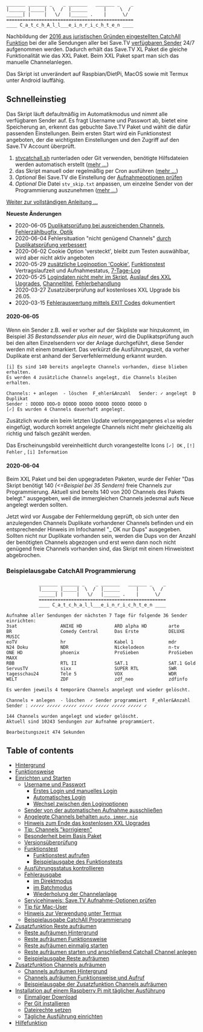     _______ _______ _    _ _______   _______ _    _
    |______ |_____|  \  /  |______      |     \  /
    ______| |     |   \/   |______ .    |      \/  
    ===============================================
    ____ C_a_t_c_h_A_l_l___e_i_n_r_i_c_h_t_e_n ____

Nachbildung der [2016 aus juristischen Gründen eingestellten CatchAll Funktion](https://tv-forum.info/viewtopic.php?f=33&t=619) bei der alle Sendungen aller bei Save.TV [verfügbaren Sender](https://hilfe.save.tv/Knowledgebase/50080/Senderliste) 24/7 aufgenommen werden. Dadurch erhält das Save.TV XL Paket die gleiche Funktionalität wie das XXL Paket. Beim XXL Paket spart man sich das manuelle Channelanlegen.

Das Skript ist unverändert auf Raspbian/DietPi, MacOS sowie mit Termux unter Android lauffähig.  

## Schnelleinstieg
Das Skript läuft defaultmäßig im Automatikmodus und nimmt alle verfügbaren Sender auf. Es fragt Username und Passwort ab, bietet eine Speicherung an, erkennt das gebuchte Save.TV Paket und wählt die dafür passenden Einstellungen. Beim ersten Start wird ein Funktionstest angeboten, der die wichtigsten Einstellungen und den Zugriff auf den Save.TV Account überprüft.
1. [stvcatchall.sh](https://raw.githubusercontent.com/einstweilen/stv-catchall/master/stvcatchall.sh) runterladen oder Git verwenden, benötigte Hilfsdateien werden automatisch erstellt ([mehr …](README-ext.md#einmaliger-download))
2. das Skript manuell oder regelmäßig per Cron ausführen ([mehr …](README-ext.md#t%C3%A4gliche-ausf%C3%BChrung-einrichten))
3. *Optional* Bei Save.TV die Einstellung der [Aufnahmeoptionen prüfen](README-ext.md#servicehinweis-savetv-aufnahme-optionen-pr%C3%BCfen)
4. *Optional* Die Datei `stv_skip.txt` anpassen, um einzelne Sender von der Programmierung auszunehmen ([mehr …](README-ext.md#sender-von-der-automatischen-aufnahme-ausschlie%C3%9Fen))

[Weiter zur vollständigen Anleitung ...](README-ext.md#table-of-contents)

**Neueste Änderungen**
  * 2020-06-05 [Duplikatsprüfung bei ausreichenden Channels, Fehlerzählbugfix, Optik](#2020-06-05)
  * 2020-06-04 Fehlersituation "nicht genügend Channels" [durch Duplikatsprüfung verbessert](#2020-06-04)
  * 2020-06-02 Cookie Option 'versteckt', bleibt zum Testen auswählbar, wird aber nicht aktiv angeboten
  * 2020-05-29 [zusätzliche Loginoption 'Cookie'](README-ext.md#erstes-login-und-manuelles-login), [Funktionstest](README-ext.md#beispielausgabe-des-funktionstests) Vertragslaufzeit und Aufnahmestatus, [7-Tage-Log](README-ext.md#fehler-w%C3%A4hrend-der-skriptausf%C3%BChrung)
  * 2020-05-25 [Logindaten nicht mehr im Skript](README-ext.md#username-und-passwort),
[Auslauf des XXL Upgrades](https://github.com/einstweilen/stv-catchall/issues/3),
[Channeltitel](README-ext.md#aufbau-der-channeltitel),
[Fehlerbehandlung](README-ext.md#wiederholung-der-channelanlage)
  * 2020-03-27 Zusatzüberprüfung auf kostenloses XXL Upgrade bis 26.05.
  * 2020-03-15 [Fehlerauswertung mittels EXIT Codes](README-ext.md#im-batchmodus) dokumentiert
  
#### 2020-06-05
Wenn ein Sender z.B. weil er vorher auf der Skipliste war hinzukommt, im Beispiel _35 Bestandssender plus ein neuer_, wird die Duplikatsprüfung auch bei den alten Einzelsendern vor der Anlage durchgeführt, diese Sender werden mit einem `D`markiert. Das verkürzt die Ausführungszeit, da vorher Duplikate erst anhand der Serverfehlermeldung erkannt wurden.

    [i] Es sind 140 bereits angelegte Channels vorhanden, diese blieben erhalten.
    Es werden 4 zusätzliche Channels angelegt, die Channels bleiben erhalten.

    Channels: + anlegen  - löschen  F_ehler&Anzahl   Sender: ✓ angelegt  D Duplikat
    Sender : DDDDD DDD✓D DDDDD DDDDD DDDDD DDDDD DDDDD D 
    [✓] Es wurden 4 Channels dauerhaft angelegt.

Zusätzlich wurde ein beim letzten Update verlorengegangenes `else` wieder eingefügt, wodurch korrekt angelegte Channels nicht mehr gleichzeitig als richtig und falsch gezählt werden. 

Das Erscheinungsbild vereinheitlicht durch vorangestellte Icons `[✓] OK` , `[!] Fehler` , `[i] Information`

#### 2020-06-04
Beim XXL Paket und bei den upgegradeten Paketen, wurde der Fehler "Das Skript benötigt 140 _(<=Beispiel bei 35 Sendern)_ freie Channels zur Programmierung. Aktuell sind bereits 140 von 200 Channels des Pakets belegt." ausgegeben, weil die immergleichen Channels jedesmal aufs Neue angelegt werden sollten.

Jetzt wird vor Ausgabe der Fehlermeldung geprüft, ob sich unter den anzulegenden Channels Duplikate vorhandener Channels befinden und ein entsprechender Hinweis im Infochannel "_ OK nur Dups" ausgegeben.
Sollten nicht nur Duplikate vorhanden sein, werden die Dups von der Anzahl der benötigten Channels abgezogen und erst wenn dann noch nicht genügend freie Channels vorhanden sind, das Skript mit einem Hinweistext abgebrochen.


### Beispielausgabe CatchAll Programmierung
                _______ _______ _    _ _______   _______ _    _
                |______ |_____|  \  /  |______      |     \  /
                ______| |     |   \/   |______ .    |      \/ 
                ===============================================
                ____ C_a_t_c_h_a_l_l___e_i_n_r_i_c_h_t_e_n ____
		
	Aufnahme aller Sendungen der nächsten 7 Tage für folgende 36 Sender einrichten:
	3sat                ANIXE HD            ARD alpha HD        arte               
	BR                  Comedy Central      Das Erste           DELUXE MUSIC       
	eoTV                hr                  Kabel 1             mdr                
	N24 Doku            NDR                 Nickelodeon         n-tv               
	ONE HD              phoenix             ProSieben           ProSieben MAXX     
	RBB                 RTL II              SAT.1               SAT.1 Gold         
	ServusTV            sixx                SUPER RTL           SWR                
	tagesschau24        Tele 5              VOX                 WDR                
	WELT                ZDF                 zdf_neo             zdfinfo            
                                                                               
	Es werden jeweils 4 temporäre Channels angelegt und wieder gelöscht.
    
    Channels + anlegen  - löschen  ✓ Sender programmiert  F_ehler&Anzahl
    Sender : ✓✓✓✓✓ ✓✓✓✓✓ ✓✓✓✓✓ ✓✓✓✓✓ ✓✓✓✓✓ ✓✓✓✓✓ ✓✓✓✓✓ ✓ 

    144 Channels wurden angelegt und wieder gelöscht.
    Aktuell sind 10243 Sendungen zur Aufnahme programmiert.

    Bearbeitungszeit 474 Sekunden
## Table of contents
  * [Hintergrund](README-ext.md#hintergrund)
  * [Funktionsweise](README-ext.md#funktionsweise)
  * [Einrichten und Starten](README-ext.md#einrichten-und-starten)
    + [Username und Passwort](#username-und-passwort)
      + [Erstes Login und manuelles Login](README-ext.md#erstes-login-und-manuelles-login)
      + [Automatisches Login](README-ext.md#automatisches-login)
      + [Wechsel zwischen den Loginoptionen](README-ext.md#wechsel-zwischen-den-loginoptionen)
    + [Sender von der automatischen Aufnahme ausschließen](README-ext.md#sender-von-der-automatischen-aufnahme-ausschlie%C3%9Fen)
    + [Angelegte Channels behalten `auto`, `immer`, `nie`](README-ext.md#angelegte-channels-behalten-auto-immer-nie)
    + [Hinweis zum Ende das kostenlosen XXL Upgrades](README-ext.md#hinweis-zum-ende-des-kostenlosen-xxl-upgrades-zum-2605)   
    + [Tip: Channels "korrigieren"](README-ext.md#tip-channels-korrigieren)
    + [Besonderheit beim Basis Paket](README-ext.md#besonderheit-beim-basis-paket)
    + [Versionsüberprüfung](README-ext.md#Versions%C3%BCberpr%C3%BCfung)
    + [Funktionstest](README-ext.md#funktionstest)
        + [Funktionstest aufrufen](README-ext.md#funktionstest-aufrufen)
    	+ [Beispielausgabe des Funktionstests](README-ext.md#beispielausgabe-des-funktionstests)
    + [Ausführungsstatus kontrollieren](README-ext.md#ausf%C3%BChrungsstatus-kontrollieren)
    + [Fehlerausgabe](README-ext.md#fehler-w%C3%A4hrend-der-skriptausf%C3%BChrung)
        + [im Direktmodus](README-ext.md#im-direktmodus)
    	+ [im Batchmodus](README-ext.md#im-batchmodus)
        + [Wiederholung der Channelanlage](#wiederholung-der-channelanlage)
    + [Servicehinweis: Save.TV Aufnahme-Optionen prüfen](README-ext.md#servicehinweis-savetv-aufnahme-optionen-pr%C3%BCfen)
    + [Tip für Mac-User](README-ext.md#tip-f%C3%BCr-mac-user)
    + [Hinweis zur Verwendung unter Termux](README-ext.md#hinweis-zur-verwendung-unter-termux)
    + [Beispielausgabe CatchAll Programmierung](README-ext.md#beispielausgabe-catchall-programmierung)
  * [Zusatzfunktion Reste aufräumen](README-ext.md#zusatzfunktion-reste-aufr%C3%A4umen)
    + [Reste aufräumen Hintergrund](README-ext.md#reste-aufr%C3%A4umen-hintergrund)
    + [Reste aufräumen Funktionsweise](README-ext.md#reste-aufr%C3%A4umen-funktionsweise)
    + [Reste aufräumen einmalig starten](README-ext.md#reste-aufr%C3%A4umen-einmalig-starten)
    + [Reste aufräumen starten und anschließend Catchall Channel anlegen](README-ext.md#reste-aufr%C3%A4umen-starten-und-anschlie%C3%9Fend-catchall-channel-anlegen)
    + [Beispielausgabe Reste aufräumen](README-ext.md#beispielausgabe-reste-aufr%C3%A4umen)
  * [Zusatzfunktion Channels aufräumen](README-ext.md#zusatzfunktion-channels-aufr%C3%A4umen)
    + [Channels aufräumen Hintergrund](README-ext.md#channels-aufr%C3%A4umen-hintergrund)
    + [Channels aufräumen Funktionsweise und Aufruf](README-ext.md#channels-aufr%C3%A4umen-funktionsweise-und-aufruf)
    + [Beispielausgabe der Zusatzfunktion Channels aufräumen](README-ext.md#beispielausgabe-der-zusatzfunktion-channels-aufr%C3%A4umen)
  * [Installation auf einem Raspberry Pi mit täglicher Ausführung](README-ext.md#installation-auf-einem-raspberry-pi-mit-t%C3%A4glicher-ausf%C3%BChrung)
    + [Einmaliger Download](README-ext.md#einmaliger-download)
    + [Per Git installieren](README-ext.md#per-git-installieren)
    + [Dateirechte setzen](README-ext.md#dateirechte-setzen)
    + [Tägliche Ausführung einrichten](README-ext.md#t%C3%A4gliche-ausf%C3%BChrung-einrichten)
  * [Hilfefunktion](README-ext.md#hilfefunktion)
